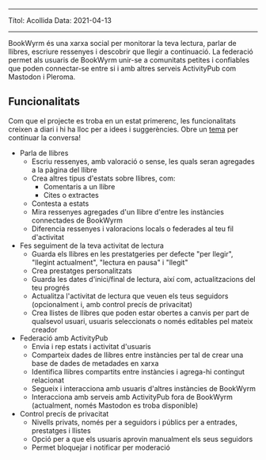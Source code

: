 - - -
Títol: Acollida Data: 2021-04-13
- - -

BookWyrm és una xarxa social per monitorar la teva lectura, parlar de llibres, escriure ressenyes i descobrir que llegir a continuació. La federació permet als usuaris de BookWyrm unir-se a comunitats petites i confiables que poden connectar-se entre si i amb altres serveis ActivityPub com Mastodon i Pleroma.

## Funcionalitats
Com que el projecte es troba en un estat primerenc, les funcionalitats creixen a diari i hi ha lloc per a idees i suggerències. Obre un [tema](https://github.com/bookwyrm-social/bookwyrm/issues) per continuar la conversa!

- Parla de llibres
    - Escriu ressenyes, amb valoració o sense, les quals seran agregades a la pàgina del llibre
    - Crea altres tipus d'estats sobre llibres, com:
        - Comentaris a un llibre
        - Cites o extractes
    - Contesta a estats
    - Mira ressenyes agregades d'un llibre d'entre les instàncies connectades de BookWyrm
    - Diferencia ressenyes i valoracions locals o federades al teu fil d'activitat
- Fes seguiment de la teva activitat de lectura
    - Guarda els llibres en les prestatgeries per defecte "per llegir", "llegint actualment", "lectura en pausa" i "llegit"
    - Crea prestatges personalitzats
    - Guarda les dates d'inici/final de lectura, així com, actualitzacions del teu progrés
    - Actualitza l'activitat de lectura que veuen els teus seguidors (opcionalment i, amb control precís de privacitat)
    - Crea llistes de llibres que poden estar obertes a canvis per part de qualsevol usuari, usuaris seleccionats o només editables pel mateix creador
- Federació amb ActivityPub
    - Envia i rep estats i activitat d'usuaris
    - Comparteix dades de llibres entre instàncies per tal de crear una base de dades de metadades en xarxa
    - Identifica llibres compartits entre instàncies i agrega-hi contingut relacionat
    - Segueix i interacciona amb usuaris d'altres instàncies de BookWyrm
    - Interacciona amb serveis amb ActivityPub fora de BookWyrm (actualment, només Mastodon es troba disponible)
- Control precís de privacitat
    - Nivells privats, només per a seguidors i públics per a entrades, prestatges i llistes
    - Opció per a que els usuaris aprovin manualment els seus seguidors
    - Permet bloquejar i notificar per moderació
